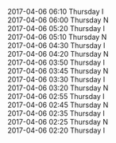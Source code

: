 2017-04-06 06:10 Thursday  I  
2017-04-06 06:00 Thursday  N  
2017-04-06 05:20 Thursday  I  
2017-04-06 05:10 Thursday  N  
2017-04-06 04:30 Thursday  I  
2017-04-06 04:20 Thursday  N  
2017-04-06 03:50 Thursday  I  
2017-04-06 03:45 Thursday  N  
2017-04-06 03:30 Thursday  I  
2017-04-06 03:20 Thursday  N  
2017-04-06 02:55 Thursday  I  
2017-04-06 02:45 Thursday  N  
2017-04-06 02:35 Thursday  I  
2017-04-06 02:25 Thursday  N  
2017-04-06 02:20 Thursday  I  
